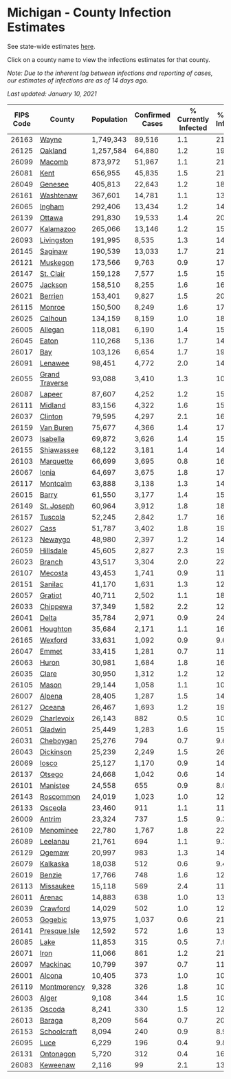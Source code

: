 # Michigan - County Infection Estimates

See state-wide estimates [here](/infections/us-mi).

Click on a county name to view the infections estimates for that county.

*Note: Due to the inherent lag between infections and reporting of cases, our estimates of infections are as of 14 days ago.*

*Last updated: January 10, 2021*

|   FIPS Code |                           County |   Population |   Confirmed Cases |   % Currently Infected |   % Total Infected |
|-------------|----------------------------------|--------------|-------------------|------------------------|--------------------|
|       26163 |                   [Wayne](wayne) |    1,749,343 |            89,516 |                    1.1 |               21.2 |
|       26125 |               [Oakland](oakland) |    1,257,584 |            64,880 |                    1.2 |               19.3 |
|       26099 |                 [Macomb](macomb) |      873,972 |            51,967 |                    1.1 |               21.3 |
|       26081 |                     [Kent](kent) |      656,955 |            45,835 |                    1.5 |               21.7 |
|       26049 |               [Genesee](genesee) |      405,813 |            22,643 |                    1.2 |               18.8 |
|       26161 |           [Washtenaw](washtenaw) |      367,601 |            14,781 |                    1.1 |               13.7 |
|       26065 |                 [Ingham](ingham) |      292,406 |            13,434 |                    1.2 |               14.3 |
|       26139 |                 [Ottawa](ottawa) |      291,830 |            19,533 |                    1.4 |               20.1 |
|       26077 |           [Kalamazoo](kalamazoo) |      265,066 |            13,146 |                    1.2 |               15.1 |
|       26093 |         [Livingston](livingston) |      191,995 |             8,535 |                    1.3 |               14.2 |
|       26145 |               [Saginaw](saginaw) |      190,539 |            13,033 |                    1.7 |               21.8 |
|       26121 |             [Muskegon](muskegon) |      173,566 |             9,763 |                    0.9 |               17.5 |
|       26147 |           [St. Clair](st.-clair) |      159,128 |             7,577 |                    1.5 |               15.3 |
|       26075 |               [Jackson](jackson) |      158,510 |             8,255 |                    1.6 |               16.5 |
|       26021 |               [Berrien](berrien) |      153,401 |             9,827 |                    1.5 |               20.3 |
|       26115 |                 [Monroe](monroe) |      150,500 |             8,249 |                    1.6 |               17.3 |
|       26025 |               [Calhoun](calhoun) |      134,159 |             8,159 |                    1.0 |               18.6 |
|       26005 |               [Allegan](allegan) |      118,081 |             6,190 |                    1.4 |               15.7 |
|       26045 |                   [Eaton](eaton) |      110,268 |             5,136 |                    1.7 |               14.2 |
|       26017 |                       [Bay](bay) |      103,126 |             6,654 |                    1.7 |               19.7 |
|       26091 |               [Lenawee](lenawee) |       98,451 |             4,772 |                    2.0 |               14.5 |
|       26055 | [Grand Traverse](grand-traverse) |       93,088 |             3,410 |                    1.3 |               10.5 |
|       26087 |                 [Lapeer](lapeer) |       87,607 |             4,252 |                    1.2 |               15.3 |
|       26111 |               [Midland](midland) |       83,156 |             4,322 |                    1.6 |               15.8 |
|       26037 |               [Clinton](clinton) |       79,595 |             4,297 |                    2.1 |               16.7 |
|       26159 |           [Van Buren](van-buren) |       75,677 |             4,366 |                    1.4 |               17.3 |
|       26073 |             [Isabella](isabella) |       69,872 |             3,626 |                    1.4 |               15.7 |
|       26155 |         [Shiawassee](shiawassee) |       68,122 |             3,181 |                    1.4 |               14.9 |
|       26103 |           [Marquette](marquette) |       66,699 |             3,695 |                    0.8 |               16.5 |
|       26067 |                   [Ionia](ionia) |       64,697 |             3,675 |                    1.8 |               17.2 |
|       26117 |             [Montcalm](montcalm) |       63,888 |             3,138 |                    1.3 |               14.7 |
|       26015 |                   [Barry](barry) |       61,550 |             3,177 |                    1.4 |               15.4 |
|       26149 |         [St. Joseph](st.-joseph) |       60,964 |             3,912 |                    1.8 |               18.8 |
|       26157 |               [Tuscola](tuscola) |       52,245 |             2,842 |                    1.7 |               16.9 |
|       26027 |                     [Cass](cass) |       51,787 |             3,402 |                    1.8 |               19.4 |
|       26123 |               [Newaygo](newaygo) |       48,980 |             2,397 |                    1.2 |               14.6 |
|       26059 |           [Hillsdale](hillsdale) |       45,605 |             2,827 |                    2.3 |               19.5 |
|       26023 |                 [Branch](branch) |       43,517 |             3,304 |                    2.0 |               22.8 |
|       26107 |               [Mecosta](mecosta) |       43,453 |             1,741 |                    0.9 |               11.9 |
|       26151 |               [Sanilac](sanilac) |       41,170 |             1,631 |                    1.3 |               12.0 |
|       26057 |               [Gratiot](gratiot) |       40,711 |             2,502 |                    1.1 |               18.2 |
|       26033 |             [Chippewa](chippewa) |       37,349 |             1,582 |                    2.2 |               12.2 |
|       26041 |                   [Delta](delta) |       35,784 |             2,971 |                    0.9 |               24.3 |
|       26061 |             [Houghton](houghton) |       35,684 |             2,171 |                    1.1 |               16.9 |
|       26165 |               [Wexford](wexford) |       33,631 |             1,092 |                    0.9 |                9.6 |
|       26047 |                   [Emmet](emmet) |       33,415 |             1,281 |                    0.7 |               11.8 |
|       26063 |                   [Huron](huron) |       30,981 |             1,684 |                    1.8 |               16.2 |
|       26035 |                   [Clare](clare) |       30,950 |             1,312 |                    1.2 |               12.4 |
|       26105 |                   [Mason](mason) |       29,144 |             1,058 |                    1.1 |               10.7 |
|       26007 |                 [Alpena](alpena) |       28,405 |             1,287 |                    1.5 |               14.1 |
|       26127 |                 [Oceana](oceana) |       26,467 |             1,693 |                    1.2 |               19.2 |
|       26029 |         [Charlevoix](charlevoix) |       26,143 |               882 |                    0.5 |               10.4 |
|       26051 |               [Gladwin](gladwin) |       25,449 |             1,283 |                    1.6 |               15.0 |
|       26031 |           [Cheboygan](cheboygan) |       25,276 |               794 |                    0.7 |                9.6 |
|       26043 |           [Dickinson](dickinson) |       25,239 |             2,249 |                    1.5 |               26.2 |
|       26069 |                   [Iosco](iosco) |       25,127 |             1,170 |                    0.9 |               14.5 |
|       26137 |                 [Otsego](otsego) |       24,668 |             1,042 |                    0.6 |               14.8 |
|       26101 |             [Manistee](manistee) |       24,558 |               655 |                    0.9 |                8.0 |
|       26143 |           [Roscommon](roscommon) |       24,019 |             1,023 |                    1.0 |               12.8 |
|       26133 |               [Osceola](osceola) |       23,460 |               911 |                    1.1 |               11.4 |
|       26009 |                 [Antrim](antrim) |       23,324 |               737 |                    1.5 |                9.3 |
|       26109 |           [Menominee](menominee) |       22,780 |             1,767 |                    1.8 |               22.4 |
|       26089 |             [Leelanau](leelanau) |       21,761 |               694 |                    1.1 |                9.3 |
|       26129 |                 [Ogemaw](ogemaw) |       20,997 |               983 |                    1.3 |               14.1 |
|       26079 |             [Kalkaska](kalkaska) |       18,038 |               512 |                    0.6 |                9.4 |
|       26019 |                 [Benzie](benzie) |       17,766 |               748 |                    1.6 |               12.2 |
|       26113 |           [Missaukee](missaukee) |       15,118 |               569 |                    2.4 |               11.2 |
|       26011 |                 [Arenac](arenac) |       14,883 |               638 |                    1.0 |               13.4 |
|       26039 |             [Crawford](crawford) |       14,029 |               502 |                    1.0 |               12.3 |
|       26053 |               [Gogebic](gogebic) |       13,975 |             1,037 |                    0.6 |               21.8 |
|       26141 |     [Presque Isle](presque-isle) |       12,592 |               572 |                    1.6 |               13.6 |
|       26085 |                     [Lake](lake) |       11,853 |               315 |                    0.5 |                7.9 |
|       26071 |                     [Iron](iron) |       11,066 |               861 |                    1.2 |               21.9 |
|       26097 |             [Mackinac](mackinac) |       10,799 |               397 |                    0.7 |               11.0 |
|       26001 |                 [Alcona](alcona) |       10,405 |               373 |                    1.0 |               10.7 |
|       26119 |       [Montmorency](montmorency) |        9,328 |               326 |                    1.8 |               10.8 |
|       26003 |                   [Alger](alger) |        9,108 |               344 |                    1.5 |               10.7 |
|       26135 |                 [Oscoda](oscoda) |        8,241 |               330 |                    1.5 |               12.3 |
|       26013 |                 [Baraga](baraga) |        8,209 |               564 |                    0.7 |               20.6 |
|       26153 |       [Schoolcraft](schoolcraft) |        8,094 |               240 |                    0.9 |                8.9 |
|       26095 |                     [Luce](luce) |        6,229 |               196 |                    0.4 |                9.8 |
|       26131 |           [Ontonagon](ontonagon) |        5,720 |               312 |                    0.4 |               16.1 |
|       26083 |             [Keweenaw](keweenaw) |        2,116 |                99 |                    2.1 |               13.7 |
